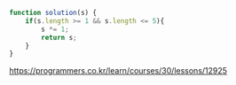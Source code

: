 ```javascript
function solution(s) {
    if(s.length >= 1 && s.length <= 5){
        s *= 1;
        return s;
    }
}
```
https://programmers.co.kr/learn/courses/30/lessons/12925
